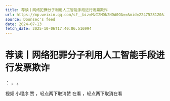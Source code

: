 ```yaml
---
title: 荐读丨网络犯罪分子利用人工智能手段进行发票欺诈
url: https://mp.weixin.qq.com/s?__biz=MzI2MDk2NDA0OA==&mid=2247528120&idx=2&sn=e5210be5c2d6dca65ee7aaf5633be5c7
source: Doonsec's feed
date: 2024-07-13
fetch_date: 2025-10-06T17:40:06.516994
---
```


# 荐读丨网络犯罪分子利用人工智能手段进行发票欺诈

：
，
。

视频
小程序
赞
，轻点两下取消赞
在看
，轻点两下取消在看